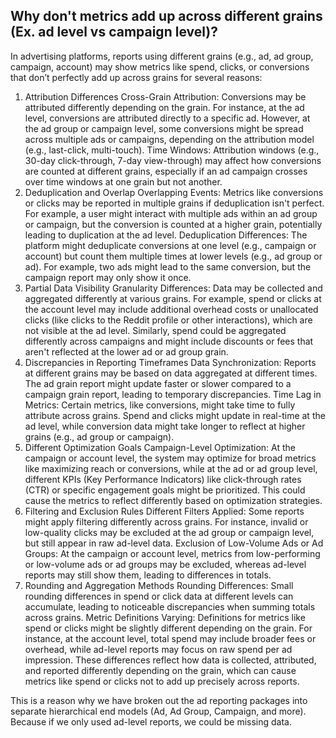 ## Why don't metrics add up across different grains (Ex. ad level vs campaign level)?
In advertising platforms, reports using different grains (e.g., ad, ad group, campaign, account) may show metrics like spend, clicks, or conversions that don’t perfectly add up across grains for several reasons:

1. Attribution Differences
Cross-Grain Attribution: Conversions may be attributed differently depending on the grain. For instance, at the ad level, conversions are attributed directly to a specific ad. However, at the ad group or campaign level, some conversions might be spread across multiple ads or campaigns, depending on the attribution model (e.g., last-click, multi-touch).
Time Windows: Attribution windows (e.g., 30-day click-through, 7-day view-through) may affect how conversions are counted at different grains, especially if an ad campaign crosses over time windows at one grain but not another.
2. Deduplication and Overlap
Overlapping Events: Metrics like conversions or clicks may be reported in multiple grains if deduplication isn't perfect. For example, a user might interact with multiple ads within an ad group or campaign, but the conversion is counted at a higher grain, potentially leading to duplication at the ad level.
Deduplication Differences: The platform might deduplicate conversions at one level (e.g., campaign or account) but count them multiple times at lower levels (e.g., ad group or ad). For example, two ads might lead to the same conversion, but the campaign report may only show it once.
3. Partial Data Visibility
Granularity Differences: Data may be collected and aggregated differently at various grains. For example, spend or clicks at the account level may include additional overhead costs or unallocated clicks (like clicks to the Reddit profile or other interactions), which are not visible at the ad level. Similarly, spend could be aggregated differently across campaigns and might include discounts or fees that aren't reflected at the lower ad or ad group grain.
4. Discrepancies in Reporting Timeframes
Data Synchronization: Reports at different grains may be based on data aggregated at different times. The ad grain report might update faster or slower compared to a campaign grain report, leading to temporary discrepancies.
Time Lag in Metrics: Certain metrics, like conversions, might take time to fully attribute across grains. Spend and clicks might update in real-time at the ad level, while conversion data might take longer to reflect at higher grains (e.g., ad group or campaign).
5. Different Optimization Goals
Campaign-Level Optimization: At the campaign or account level, the system may optimize for broad metrics like maximizing reach or conversions, while at the ad or ad group level, different KPIs (Key Performance Indicators) like click-through rates (CTR) or specific engagement goals might be prioritized. This could cause the metrics to reflect differently based on optimization strategies.
6. Filtering and Exclusion Rules
Different Filters Applied: Some reports might apply filtering differently across grains. For instance, invalid or low-quality clicks may be excluded at the ad group or campaign level, but still appear in raw ad-level data.
Exclusion of Low-Volume Ads or Ad Groups: At the campaign or account level, metrics from low-performing or low-volume ads or ad groups may be excluded, whereas ad-level reports may still show them, leading to differences in totals.
7. Rounding and Aggregation Methods
Rounding Differences: Small rounding differences in spend or click data at different levels can accumulate, leading to noticeable discrepancies when summing totals across grains.
Metric Definitions Varying: Definitions for metrics like spend or clicks might be slightly different depending on the grain. For instance, at the account level, total spend may include broader fees or overhead, while ad-level reports may focus on raw spend per ad impression.
These differences reflect how data is collected, attributed, and reported differently depending on the grain, which can cause metrics like spend or clicks not to add up precisely across reports.

This is a reason why we have broken out the ad reporting packages into separate hierarchical end models (Ad, Ad Group, Campaign, and more). Because if we only used ad-level reports, we could be missing data.